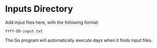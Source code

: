# Inputs Directory

Add input files here, with the following format:

```
YYYY-DD-input.txt
```

The Go program will automatically execute days when it finds input files.
